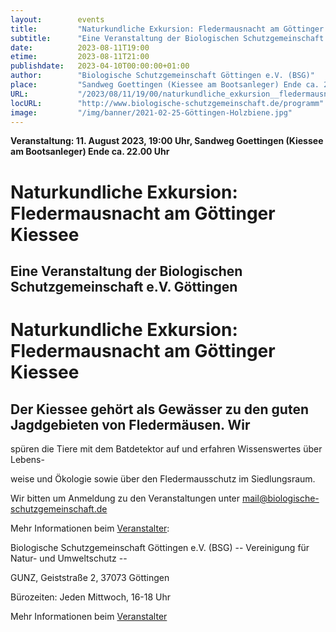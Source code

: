 ```yaml
---
layout:        events
title:         "Naturkundliche Exkursion: Fledermausnacht am Göttinger Kiessee"
subtitle:      "Eine Veranstaltung der Biologischen Schutzgemeinschaft e.V. Göttingen"
date:          2023-08-11T19:00
etime:         2023-08-11T21:00
publishdate:   2023-04-10T00:00:00+01:00
author:        "Biologische Schutzgemeinschaft Göttingen e.V. (BSG)"
place:         "Sandweg Goettingen (Kiessee am Bootsanleger) Ende ca. 22.00 Uhr"
URL:           "/2023/08/11/19/00/naturkundliche_exkursion__fledermausnacht_am_goettinger_kiessee"
locURL:        "http://www.biologische-schutzgemeinschaft.de/programm"
image:         "/img/banner/2021-02-25-Göttingen-Holzbiene.jpg"
---
```


**Veranstaltung: 11. August 2023, 19:00 Uhr, Sandweg Goettingen (Kiessee am Bootsanleger) Ende ca. 22.00 Uhr**

Naturkundliche Exkursion: Fledermausnacht am Göttinger Kiessee
===========

Eine Veranstaltung der Biologischen Schutzgemeinschaft e.V. Göttingen
-----------
Naturkundliche Exkursion: Fledermausnacht am Göttinger Kiessee
=============

Der Kiessee gehört als Gewässer zu den guten Jagdgebieten von Fledermäusen. Wir
-------------

spüren die Tiere mit dem Batdetektor auf und erfahren Wissenswertes über Lebens-

weise und Ökologie sowie über den Fledermausschutz im Siedlungsraum.


Wir bitten um Anmeldung zu den Veranstaltungen unter mail@biologische-schutzgemeinschaft.de

Mehr Informationen beim [Veranstalter](http://www.biologische-schutzgemeinschaft.de/programm.html):

Biologische Schutzgemeinschaft Göttingen e.V. (BSG)
-- Vereinigung für Natur- und Umweltschutz --

GUNZ, Geiststraße 2, 37073 Göttingen

Bürozeiten: Jeden Mittwoch, 16-18 Uhr

Mehr Informationen beim [Veranstalter](http://www.biologische-schutzgemeinschaft.de/programm)
